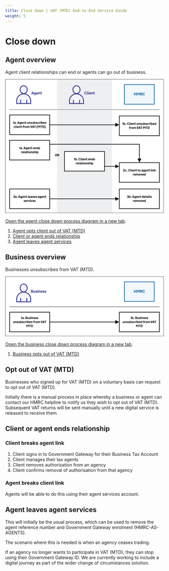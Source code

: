 ```yaml
---
title: Close down | VAT (MTD) End-to-End Service Guide
weight: 5
---
```



# Close down

## Agent overview

Agent client relationships can end or agents can go out of business.

<img src="figures/close-down-agent-overview.svg" alt="Agent close down process diagram" style="width:520px;" />

<a href="figures/close-down-agent-overview.svg" target="blank">Open the agent close down process diagram in a new tab</a>.

1. [Agent opts client out of VAT (MTD)](#opt-out-of-vat-mtd)
1. [Client or agent ends relationship](#client-or-agent-ends-relationship)
2. [Agent leaves agent services](#agent-leaves-agent-services)

## Business overview

Businesses unsubscribes from VAT (MTD).

<img src="figures/close-down-business-overview.svg" alt="Business close down process diagram" style="width:520px;" />

<a href="figures/close-down-business-overview.svg" target="blank">Open the business close down process diagram in a new tab</a>.

1. [Business opts out of VAT (MTD)](#opt-out-of-vat-mtd)


## Opt out of VAT (MTD)

Businesses who signed up for VAT (MTD) on a voluntary basis can request to opt out of VAT (MTD).

Initially there is a manual process in place whereby a business or agent can contact our HMRC helpline to notify us they wish to opt out of VAT (MTD). Subsequent VAT returns will be sent manually until a new digital service is released to receive them.


## Client or agent ends relationship

### Client breaks agent link

1. Client signs in to Government Gateway for their Business Tax Account
2. Client manages their tax agents
3. Client removes authorisation from an agency
4. Client confirms removal of authorisation from that agency

### Agent breaks client link

Agents will be able to do this using their agent services account.


## Agent leaves agent services

This will initially be the usual process, which can be used to remove the agent reference number and Government Gateway enrolment (HMRC-AS-AGENTS).

The scenario where this is needed is when an agency ceases trading.

If an agency no longer wants to participate in VAT (MTD), they can stop using their Government Gateway ID. We are currently working to include a digital journey as part of the wider change of circumstances solution.
